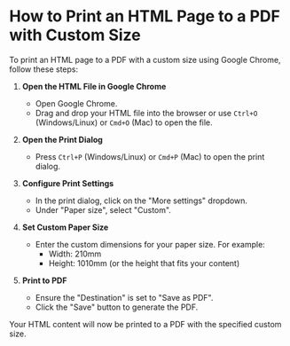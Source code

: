 # How to Print an HTML Page to a PDF with Custom Size

To print an HTML page to a PDF with a custom size using Google Chrome, follow these steps:

1. **Open the HTML File in Google Chrome**
    - Open Google Chrome.
    - Drag and drop your HTML file into the browser or use `Ctrl+O` (Windows/Linux) or `Cmd+O` (Mac) to open the file.

2. **Open the Print Dialog**
    - Press `Ctrl+P` (Windows/Linux) or `Cmd+P` (Mac) to open the print dialog.

3. **Configure Print Settings**
    - In the print dialog, click on the "More settings" dropdown.
    - Under "Paper size", select "Custom".

4. **Set Custom Paper Size**
    - Enter the custom dimensions for your paper size. For example:
      - Width: 210mm
      - Height: 1010mm (or the height that fits your content)

5. **Print to PDF**
    - Ensure the "Destination" is set to "Save as PDF".
    - Click the "Save" button to generate the PDF.

Your HTML content will now be printed to a PDF with the specified custom size.
